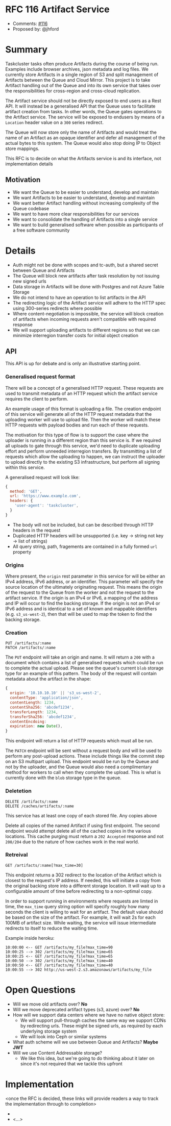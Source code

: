 # RFC 116 Artifact Service
* Comments: [#116](https://api.github.com/repos/taskcluster/taskcluster-rfcs/issues/116)
* Proposed by: @jhford

# Summary

Taskcluster tasks often produce Artifacts during the course of being run.
Examples include browser archives, json metadata and log files.  We currently
store Artifacts in a single region of S3 and split management of Artifacts
between the Queue and Cloud Mirror.  This project is to take Artifact handling
out of the Queue and into its own service that takes over the responsibilities
for cross-region and cross-cloud replication.

The Artifact service should not be directly exposed to end users as a Rest API.
It will instead be a generalised API that the Queue uses to facilitate artifact
creation from tasks.  In other words, the Queue gates operations to the
Artifact service.  The service will be exposed to endusers by means of a `Location`
header value on a `300` series redirect.

The Queue will now store only the name of Artifacts and would treat the name of
an Artifact as an opaque identifier and defer all management of the actual
bytes to this system.  The Queue would also stop doing IP to Object store
mappings.

This RFC is to decide on what the Artifacts service is and its interface, not
implementation details

## Motivation

* We want the Queue to be easier to understand, develop and maintain
* We want Artifacts to be easier to understand, develop and maintain
* We want better Artifact handling without increasing complexity of the Queue
  codebase
* We want to have more clear responsibilities for our services
* We want to consolidate the handling of Artifacts into a single service
* We want to build generalised software when possible as participants of a free
  software community

# Details

* Auth might not be done with scopes and tc-auth, but a shared secret between
  Queue and Artifacts
* The Queue will block new artifacts after task resolution by not issuing new
  signed urls
* Data storage in Artifacts will be done with Postgres and not Azure Table
  Storage
* We do not intend to have an operation to list artifacts in the API
* The redirecting logic of the Artifact service will adhere to the HTTP spec
  using 300-series redirects where possible
* Where content-negotiation is impossible, the service will block creation of
  artifacts when incoming requests aren't compatible with required response
* We will support uploading artifacts to different regions so that we can
  minimize interregion transfer costs for initial object creation

## API
This API is up for debate and is only an illustrative starting point.  

### Generalised request format
There will be a concept of a generalised HTTP request.  These requests are used
to transmit metadata of an HTTP request which the artifact service requires the
client to perform.

An example usage of this format is uploading a file.  The creation endpoint of
this service will generate all of the HTTP request metadata that the uploading
worker will use to upload file.  Then the worker will match these HTTP requests
with payload bodies and run each of these requests.

The motivation for this type of flow is to support the case where the uploader
is running in a different region than this service is.  If we required all
uploads to gate through this service, we'd need to duplicate uploading effort
and perform unneeded interregion transfers.  By transmitting a list of requests
which allow the uploading to happen, we can instruct the uploader to upload
directly to the existing S3 infrastructure, but perform all signing within this
service.

A generalised request will look like:

```javascript
{
  method: 'GET',
  url: 'https://www.example.com',
  headers: {
    'user-agent': 'taskcluster',
  }
}
```

* The body will not be included, but can be described through HTTP headers in the request
* Duplicated HTTP headers will be unsupported (i.e. key -> string not key -> list of strings)
* All query string, path, fragements are contained in a fully formed `url` property

### Origins

Where present, the `origin` rest parameter in this service for will be either
an IPv4 address, IPv6 address, or an identifier.  This parameter will specify
the source location of the ultimately originating request.  This means the
origin of the request to the Queue from the worker and not the request to the
artifact service.  If the origin is an IPv4 or IPv6, a mapping of the address
and IP will occur to find the backing storage.  If the origin is not an IPv4 or
IPv6 address and is identical to a set of known and mappable identifiers (e.g.
`s3_us-west-2`), then that will be used to map the token to find the backing
storage.

### Creation

```
PUT /artifacts/:name
PATCH /artifacts/:name
```

The `PUT` endpoint will take an origin and name.  It will return a `200` with a
document which contains a list of generalised requests which could be run to
complete the actual upload.  Please see the queue's current `blob` storage type
for an example of this pattern.  The body of the request will contain metadata
about the artifact in the shape:

```javascript
{
  origin: '10.10.10.10' || 's3_us-west-2',
  contentType: 'application/json',
  contentLength: 1234,
  contentSha256: 'abcdef1234',
  transferLength: 1234,
  transferSha256: 'abcdef1234',
  contentEncdoing: 
  expiration: new Date(),
}
```

This endpoint will return a list of HTTP requests which must all be run.

The `PATCH` endpoint will be sent without a request body and will be used to
perform any post-upload actions.  These include things like the commit step on
an S3 multipart upload.  This endpoint would be run by the Queue and not by the
uploader, and the Queue would also need a complimentary method for workers to
call when they complete the upload.  This is what is currently done with the
`blob` storage type in the queue.

### Deletetion

```
DELETE /artifacts/:name
DELETE /caches/artifacts/:name
```

This service has at least one copy of each stored file.  Any copies above 

Delete all copies of the named Artifact if using first endpoint.  The second
endpoint would attempt delete all of the cached copies in the various
locations.  This cache purging must return a `202 Accepted` response and not
`200/204` due to the nature of how caches work in the real world.

### Retreival

```
GET /artifacts/:name[?max_time=30]
```

This endpoint returns a 302 redirect to the location of the Artifact which is
closest to the request's IP address.  If needed, this will initiate a copy from
the original backing store into a different storage location.  It will wait up
to a configurable amount of time before redirecting to a non-optimal copy.

In order to support running in environments where requests are limted in time,
the `max_time` query string option will specify roughly how many seconds the
client is willing to wait for an artifact.  The default value should be based
on the size of the artifact.  For example, it will wait 2s for each 100MB of
artifact size.  While waiting, the service will issue intermediate redirects to
itself to reduce the waiting time.

Example inside heroku:
```
10:00:00 <-- GET /artifacts/my_file?max_time=90
10:00:25 --> 302 /artifacts/my_file?max_time=65
10:00:25 <-- GET /artifacts/my_file?max_time=65
10:00:50 --> 302 /artifacts/my_file?max_time=40
10:00:50 <-- GET /artifacts/my_file?max_time=40
10:00:55 --> 302 http://us-west-2.s3.amazonaws/artifacts/my_file
```

# Open Questions

* Will we move old artifacts over? **No**
* Will we move deprecated artifact types (s3, azure) over? **No**
* How will we support data centers where we have no native object store:
  * We will support pull-through caches the same way we support CDNs by redirecting
    urls.  These might be signed urls, as required by each underlying storage system
  * We will look into Ceph or similar systems
* What auth scheme will we use between Queue and Artifacts? **Maybe JWT**
* Will we use Content Addressable storage?
  * We like this idea, but we're going to do thinking about it later on since it's not
    required that we tackle this upfront

# Implementation

<once the RFC is decided, these links will provide readers a way to track the
implementation through to completion>

* <link to tracker bug, issue, etc.>
* <...>
